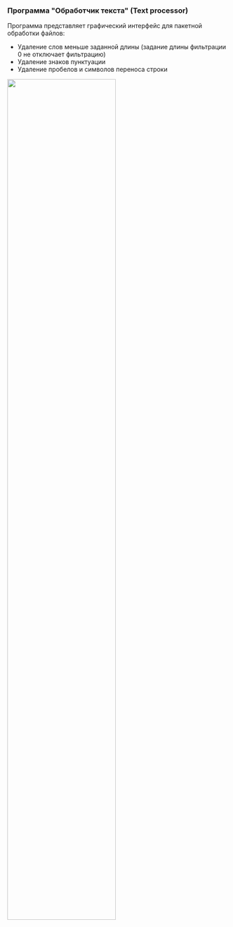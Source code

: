 ### Программа "Обработчик текста" (Text processor) ###

Программа представляет графический интерфейс для пакетной обработки файлов:
* Удаление слов меньше заданной длины (задание длины фильтрации 0 не отключает фильтрацию)
* Удаление знаков пунктуации
* Удаление пробелов и символов переноса строки

<img src="https://github.com/TheEagle72/TextProcessor/assets/69154832/7bcb5bdd-6a7c-4ef7-93ee-e8437e41c955" width=70% height=70% />
